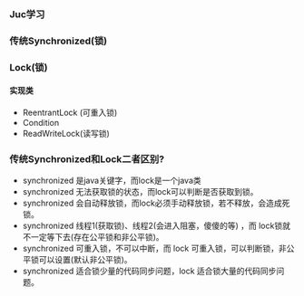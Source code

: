 ### Juc学习

### 传统Synchronized(锁)

### Lock(锁)

#### 实现类
- ReentrantLock (可重入锁)
- Condition 
- ReadWriteLock(读写锁)

### 传统Synchronized和Lock二者区别?
- synchronized 是java关键字，而lock是一个java类
- synchronized 无法获取锁的状态，而lock可以判断是否获取到锁。
- synchronized 会自动释放锁，而lock必须手动释放锁，若不释放，会造成死锁。
- synchronized 线程1(获取锁)、线程2(会进入阻塞，傻傻的等) ，而 lock锁就不一定等下去(存在公平锁和非公平锁)。
- synchronized 可重入锁，不可以中断，而 lock 可重入锁，可以判断锁，非公平锁可以设置(默认非公平锁)。
- synchronized 适合锁少量的代码同步问题，lock 适合锁大量的代码同步问题。
